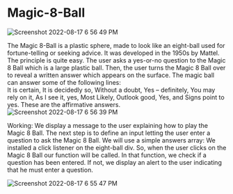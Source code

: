 # Magic-8-Ball
![Screenshot 2022-08-17 6 56 49 PM](https://user-images.githubusercontent.com/92240128/185145982-afebb94f-a509-4c72-93d5-5a967414d507.png)

The Magic 8-Ball is a plastic sphere, made to look like an eight-ball used for fortune-telling or seeking advice. 
It was developed in the 1950s by Mattel. The principle is quite easy. The user asks a yes-or-no question to the Magic 8 Ball which is a large plastic ball. 
Then, the user turns the Magic 8 Ball over to reveal a written answer which appears on the surface. 
The magic ball can answer some of the following lines:  
It is certain, It is decidedly so, Without a doubt, Yes – definitely, You may rely on it, As I see it, yes, Most Likely, Outlook good, Yes, and Signs point to yes. 
These are the affirmative answers.
![Screenshot 2022-08-17 6 56 39 PM](https://user-images.githubusercontent.com/92240128/185146080-ceabfecd-0076-4e0a-833e-2e105728f5e7.png)

Working:
We display a message to the user explaining how to play the Magic 8 Ball. 
The next step is to define an input letting the user enter a question to ask the Magic 8 Ball.
We will use a simple answers array: 
We installed a click listener on the eight-ball div. 
So, when the user clicks on the Magic 8 Ball our function will be called. 
In that function, we check if a question has been entered. 
If not, we display an alert to the user indicating that he must enter a question.

![Screenshot 2022-08-17 6 55 47 PM](https://user-images.githubusercontent.com/92240128/185146113-44af370c-a061-409b-8f00-caa8d710b55f.png)
